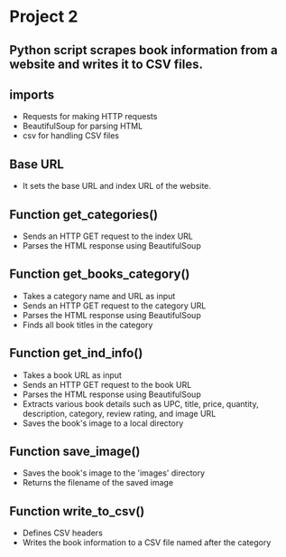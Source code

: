 # Project 2
##  Python script scrapes book information from a website and writes it to CSV files.
## imports
- Requests for making HTTP requests
- BeautifulSoup for parsing HTML
- csv for handling CSV files
## Base URL
- It sets the base URL and index URL of the website.

## Function get_categories()
- Sends an HTTP GET request to the index URL
- Parses the HTML response using BeautifulSoup

## Function get_books_category()
- Takes a category name and URL as input
- Sends an HTTP GET request to the category URL
- Parses the HTML response using BeautifulSoup
- Finds all book titles in the category

## Function get_ind_info()
- Takes a book URL as input
- Sends an HTTP GET request to the book URL
- Parses the HTML response using BeautifulSoup
- Extracts various book details such as UPC, title, price, quantity, description, category, review rating, and image URL
- Saves the book's image to a local directory


## Function save_image()
- Saves the book's image to the 'images' directory
- Returns the filename of the saved image

## Function write_to_csv()
- Defines CSV headers
- Writes the book information to a CSV file named after the category